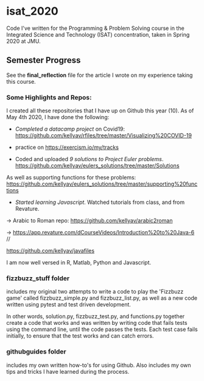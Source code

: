 # isat_2020
Code I've written for the Programming & Problem Solving course in the Integrated Science and Technology (ISAT) concentration, taken in Spring 2020 at JMU.

## Semester Progress
See the **final_reflection** file for the article I wrote on my experience taking this course. 


### Some Highlights and Repos:
I created all these repositories that I have up on Github this year (10). As of May 4th 2020, I have done the following: 

- *Completed a datacamp project* on Covid19: https://github.com/kellyav/rfiles/tree/master/Visualizing%20COVID-19

- practice on https://exercism.io/my/tracks

- Coded and uploaded *9 solutions to Project Euler problems*.
https://github.com/kellyav/eulers_solutions/tree/master/Solutions

As well as supporting functions for these problems: https://github.com/kellyav/eulers_solutions/tree/master/supporting%20functions

- *Started learning Javascript*. Watched tutorials from class, and from Revature. 

 -> Arabic to Roman repo: https://github.com/kellyav/arabic2roman 
 
 -> https://app.revature.com/dCourseVideos/Introduction%20to%20Java-6 // 
 
 https://github.com/kellyav/javafiles



I am now well versed in R, Matlab, Python and Javascript.



### fizzbuzz_stuff folder 
includes my original two attempts to write a code to play the 'Fizzbuzz game' called fizzbuzz_simple.py and fizzbuzz_list.py, as well as a new code written using pytest and test driven development. 

In other words, solution.py, fizzbuzz_test.py, and functions.py together create a code that works and was written by writing code that fails tests using the command line, until the code passes the tests. Each test case fails initially, to ensure that the test works and can catch errors.

### githubguides folder
includes my own written how-to's for using Github. Also includes my own tips and tricks I have learned during the process.
